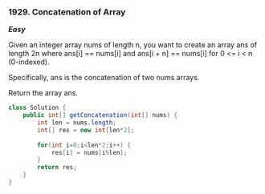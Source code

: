 ### 1929. Concatenation of Array

***Easy***

Given an integer array nums of length n, you want to create an array ans of length 2n where ans[i] == nums[i] and ans[i + n] == nums[i] for 0 <= i < n (0-indexed).

Specifically, ans is the concatenation of two nums arrays.

Return the array ans.

```Java
class Solution {
    public int[] getConcatenation(int[] nums) {
        int len = nums.length;
        int[] res = new int[len*2];
        
        for(int i=0;i<len*2;i++) {
            res[i] = nums[i%len];
        }
        return res;
    }
}
```
